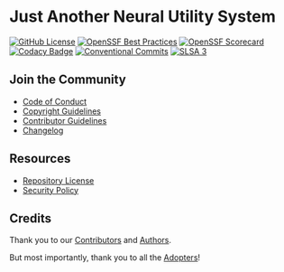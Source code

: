 <!-- Copyright (C) 2024 Jaremy Hatler -->
<!-- SPDX-License-Identifier: CC-BY-4.0 -->
# Just Another Neural Utility System

<!-- editorconfig-checker-disable -->
[![GitHub License](https://img.shields.io/github/license/jhatler/janus)](LICENSE)
[![OpenSSF Best Practices](https://www.bestpractices.dev/projects/9031/badge)](https://www.bestpractices.dev/projects/9031)
[![OpenSSF Scorecard](https://api.scorecard.dev/projects/github.com/jhatler/janus/badge)](https://scorecard.dev/viewer/?uri=github.com/jhatler/janus)
[![Codacy Badge](https://app.codacy.com/project/badge/Grade/aa0ce1f1ebf74b55a448c095012e391c)](https://app.codacy.com/gh/jhatler/janus/dashboard?utm_source=gh&utm_medium=referral&utm_content=&utm_campaign=Badge_grade)
[![Conventional Commits](https://img.shields.io/badge/Conventional%20Commits-1.0.0-FE5196?logo=conventionalcommits&logoColor=white)](https://conventionalcommits.org)
[![SLSA 3](https://slsa.dev/images/gh-badge-level3.svg)](https://slsa.dev)
<!-- editorconfig-checker-enable -->

## Join the Community

- [Code of Conduct](CODE_OF_CONDUCT.md)
- [Copyright Guidelines](COPYRIGHT.md)
- [Contributor Guidelines](CONTRIBUTING.md)
- [Changelog](CHANGELOG.md)

## Resources

- [Repository License](LICENSE)
- [Security Policy](SECURITY.md)

## Credits

Thank you to our [Contributors](CONTRIBUTORS.md) and [Authors](AUTHORS).

But most importantly, thank you to all the [Adopters](ADOPTERS.md)!
